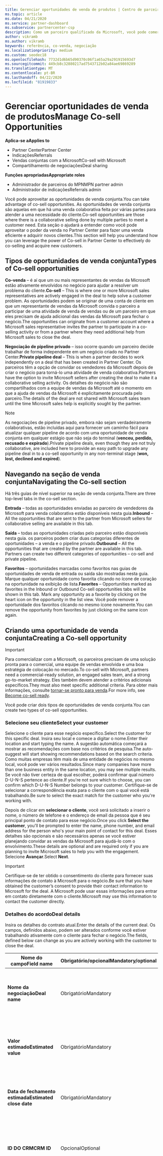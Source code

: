 ```yaml
---
title: Gerenciar oportunidades de venda de produtos | Centro de parceiros
ms.topic: article
ms.date: 04/21/2020
ms.service: partner-dashboard
ms.subservice: partnercenter-csp
description: Como um parceiro qualificado da Microsoft, você pode comercializar com a Microsoft. Saiba como definir as negociações, convidar a Microsoft para colaborar ou exibir as negociações enviadas.
author: vikramb
ms.author: vikramb
keywords: referência, co-venda, negociação
ms.localizationpriority: medium
ms.custom: seodec18
ms.openlocfilehash: 7732d1d6b65d90370c06f1a65a29a291915693d7
ms.sourcegitcommit: 449cb8c32880217ad7543712b02a84ae69869289
ms.translationtype: MT
ms.contentlocale: pt-BR
ms.lasthandoff: 04/22/2020
ms.locfileid: "81919833"
---
```

# <a name="manage-co-sell-opportunities"></a><span data-ttu-id="a6d36-105">Gerenciar oportunidades de venda de produtos</span><span class="sxs-lookup"><span data-stu-id="a6d36-105">Manage Co-sell Opportunities</span></span>

<span data-ttu-id="a6d36-106">**Aplica-se a**</span><span class="sxs-lookup"><span data-stu-id="a6d36-106">**Applies to**</span></span>

-  <span data-ttu-id="a6d36-107">Partner Center</span><span class="sxs-lookup"><span data-stu-id="a6d36-107">Partner Center</span></span>
-  <span data-ttu-id="a6d36-108">Indicações</span><span class="sxs-lookup"><span data-stu-id="a6d36-108">Referrals</span></span>
-  <span data-ttu-id="a6d36-109">Vendas conjuntas com a Microsoft</span><span class="sxs-lookup"><span data-stu-id="a6d36-109">Co-sell with Microsoft</span></span>
-  <span data-ttu-id="a6d36-110">Compartilhamento de negociações</span><span class="sxs-lookup"><span data-stu-id="a6d36-110">Deal sharing</span></span>

<span data-ttu-id="a6d36-111">**Funções apropriadas**</span><span class="sxs-lookup"><span data-stu-id="a6d36-111">**Appropriate roles**</span></span>

- <span data-ttu-id="a6d36-112">Administrador de parceiros do MPN</span><span class="sxs-lookup"><span data-stu-id="a6d36-112">MPN partner admin</span></span>
- <span data-ttu-id="a6d36-113">Administrador de indicações</span><span class="sxs-lookup"><span data-stu-id="a6d36-113">Referrals admin</span></span>

<span data-ttu-id="a6d36-114">Você pode aproveitar as oportunidades de venda conjunta.</span><span class="sxs-lookup"><span data-stu-id="a6d36-114">You can take advantage of co-sell opportunities.</span></span>  <span data-ttu-id="a6d36-115">As oportunidades de venda conjunta são aquelas em que há uma venda colaborativa feita por várias partes para atender a uma necessidade do cliente.</span><span class="sxs-lookup"><span data-stu-id="a6d36-115">Co-sell opportunities are those where there is a collaborative selling done by multiple parties to meet a customer need.</span></span> <span data-ttu-id="a6d36-116">Esta seção o ajudará a entender como você pode aproveitar o poder da venda no Partner Center para fazer uma venda eficiente e adquirir novos clientes.</span><span class="sxs-lookup"><span data-stu-id="a6d36-116">This section will help you understand how you can leverage the power of Co-sell in Partner Center to effectively do co-selling and acquire new customers.</span></span>

## <a name="types-of-co-sell-opportunities"></a><span data-ttu-id="a6d36-117">Tipos de oportunidades de venda conjunta</span><span class="sxs-lookup"><span data-stu-id="a6d36-117">Types of Co-sell opportunities</span></span>

<span data-ttu-id="a6d36-118">**Co-venda** – é aí que um ou mais representantes de vendas da Microsoft estão ativamente envolvidos no negócio para ajudar a resolver um problema do cliente.</span><span class="sxs-lookup"><span data-stu-id="a6d36-118">**Co-sell** – This is where one or more Microsoft sales representatives are actively engaged in the deal to help solve a customer problem.</span></span> <span data-ttu-id="a6d36-119">As oportunidades podem se originar de uma conta de cliente em que um representante de vendas da Microsoft convida o parceiro a participar de uma atividade de venda de vendas ou de um parceiro em que eles precisam de ajuda adicional das vendas da Microsoft para fechar o negócio.</span><span class="sxs-lookup"><span data-stu-id="a6d36-119">The opportunities can originate from a customer account where a Microsoft sales representative invites the partner to participate in a co-selling activity or from a partner where they need additional help from Microsoft sales to close the deal.</span></span>

<span data-ttu-id="a6d36-120">**Negociação de pipeline privado** – isso ocorre quando um parceiro decide trabalhar de forma independente em um negócio criado no Partner Center.</span><span class="sxs-lookup"><span data-stu-id="a6d36-120">**Private pipeline deal** – This is when a partner decides to work independently on a deal that has been created in  Partner Center.</span></span> <span data-ttu-id="a6d36-121">Os parceiros têm a opção de convidar os vendedores da Microsoft depois de criar o negócio para torná-lo uma atividade de venda colaborativa.</span><span class="sxs-lookup"><span data-stu-id="a6d36-121">Partners have the option to invite Microsoft sellers after creating the deal to make it a collaborative selling activity.</span></span> <span data-ttu-id="a6d36-122">Os detalhes do negócio não são compartilhados com a equipe de vendas da Microsoft até o momento em que a ajuda de vendas da Microsoft é explicitamente procurada pelo parceiro.</span><span class="sxs-lookup"><span data-stu-id="a6d36-122">The details of the deal are not shared with Microsoft sales team until the time Microsoft sales help is explicitly sought by the partner.</span></span>

> [!NOTE]
> <span data-ttu-id="a6d36-123">As negociações de pipeline privado, embora não sejam verdadeiramente colaborativas, estão incluídas aqui para fornecer um caminho fácil para atualizar qualquer pipeline de acordo com uma oportunidade de venda conjunta em qualquer estágio que não seja do terminal (**venceu, perdido, recusado e expirado**).</span><span class="sxs-lookup"><span data-stu-id="a6d36-123">Private pipeline deals, even though they are not truly collaborative, are included here  to provide an easy path to upgrade any pipeline deal in to a co-sell opportunity in any non-terminal stage (**won, lost, declined and expired**).</span></span>

## <a name="navigating-the-co-sell-section"></a><span data-ttu-id="a6d36-124">Navegando na seção de venda conjunta</span><span class="sxs-lookup"><span data-stu-id="a6d36-124">Navigating the Co-sell section</span></span>

<span data-ttu-id="a6d36-125">Há três guias de nível superior na seção de venda conjunta.</span><span class="sxs-lookup"><span data-stu-id="a6d36-125">There are three top-level tabs in the co-sell section.</span></span>

<span data-ttu-id="a6d36-126">**Entrada** – todas as oportunidades enviadas ao parceiro de vendedores da Microsoft para venda colaborativa estão disponíveis nesta guia.</span><span class="sxs-lookup"><span data-stu-id="a6d36-126">**Inbound** – All the opportunities that are sent to the partner from Microsoft sellers for collaborative selling are available in this tab.</span></span>

<span data-ttu-id="a6d36-127">**Saída** – todas as oportunidades criadas pelo parceiro estão disponíveis nesta guia. os parceiros podem criar duas categorias diferentes de oportunidades – a venda e o pipeline privado.</span><span class="sxs-lookup"><span data-stu-id="a6d36-127">**Outbound** – All the opportunities that are created by the partner are available in this tab. Partners can create two different categories of opportunities – co-sell and private pipeline.</span></span> 

<span data-ttu-id="a6d36-128">**Favoritos** – oportunidades marcadas como favoritos nas guias de oportunidades de venda de entrada ou saída são mostradas nesta guia. Marque qualquer oportunidade como favorita clicando no ícone de coração na oportunidade na exibição de lista.</span><span class="sxs-lookup"><span data-stu-id="a6d36-128">**Favorites** – Opportunities marked as favorites in the Inbound or Outbound Co-sell opportunities tabs will be shown in this tab. Mark any opportunity as a favorite by clicking on the heart icon on the opportunity in the list view.</span></span> <span data-ttu-id="a6d36-129">Você pode remover a oportunidade dos favoritos clicando no mesmo ícone novamente.</span><span class="sxs-lookup"><span data-stu-id="a6d36-129">You can remove the opportunity from favorites by just clicking on the same icon again.</span></span>


## <a name="creating-a-co-sell-opportunity"></a><span data-ttu-id="a6d36-130">Criando uma oportunidade de venda conjunta</span><span class="sxs-lookup"><span data-stu-id="a6d36-130">Creating a Co-sell opportunity</span></span> 

> [!IMPORTANT]
> <span data-ttu-id="a6d36-131">Para comercializar com a Microsoft, os parceiros precisam de uma solução pronta para o comercial, uma equipe de vendas envolvida e uma boa estratégia de colocação no mercado.</span><span class="sxs-lookup"><span data-stu-id="a6d36-131">To co-sell with Microsoft, partners need a commercial-ready solution, an engaged sales team, and a strong go-to-market strategy.</span></span> <span data-ttu-id="a6d36-132">Eles também devem atender a critérios adicionais específicos.</span><span class="sxs-lookup"><span data-stu-id="a6d36-132">They must also meet specific additional criteria.</span></span> <span data-ttu-id="a6d36-133">Para obter mais informações, consulte [tornar-se pronto para venda](https://partner.microsoft.com/reach-customers/selling-with-microsoft#become-ready).</span><span class="sxs-lookup"><span data-stu-id="a6d36-133">For more info, see [Become co-sell ready](https://partner.microsoft.com/reach-customers/selling-with-microsoft#become-ready).</span></span>


<span data-ttu-id="a6d36-134">Você pode criar dois tipos de oportunidades de venda conjunta.</span><span class="sxs-lookup"><span data-stu-id="a6d36-134">You can create two types of co-sell opportunities.</span></span> 

### <a name="select-your-customer"></a><span data-ttu-id="a6d36-135">Selecione seu cliente</span><span class="sxs-lookup"><span data-stu-id="a6d36-135">Select your customer</span></span>

<span data-ttu-id="a6d36-136">Selecione o cliente para esse negócio específico.</span><span class="sxs-lookup"><span data-stu-id="a6d36-136">Select the customer for this specific deal.</span></span> <span data-ttu-id="a6d36-137">Insira seu local e comece a digitar o nome.</span><span class="sxs-lookup"><span data-stu-id="a6d36-137">Enter their location and start typing the name.</span></span> <span data-ttu-id="a6d36-138">A sugestão automática começará a mostrar as recomendações com base nos critérios de pesquisa.</span><span class="sxs-lookup"><span data-stu-id="a6d36-138">The auto-suggest will start showing recommendations based on the search criteria.</span></span> <span data-ttu-id="a6d36-139">Como muitas empresas têm mais de uma entidade de negócios no mesmo local, você pode ver vários resultados.</span><span class="sxs-lookup"><span data-stu-id="a6d36-139">Since many companies have more than one business entity in the same location, you may see multiple results.</span></span> <span data-ttu-id="a6d36-140">Se você não tiver certeza de qual escolher, poderá confirmar qual número D-U-N-S pertence ao cliente.</span><span class="sxs-lookup"><span data-stu-id="a6d36-140">If you're not sure which to choose, you can confirm which D-U-N-S Number belongs to your customer.</span></span> <span data-ttu-id="a6d36-141">Certifique-se de selecionar a correspondência exata para o cliente com o qual você está trabalhando.</span><span class="sxs-lookup"><span data-stu-id="a6d36-141">Be sure to select the exact match for the customer who you're working with.</span></span>

<span data-ttu-id="a6d36-142">Depois de clicar em **selecionar o cliente**, você será solicitado a inserir o nome, o número de telefone e o endereço de email da pessoa que é seu principal ponto de contato para esse negócio.</span><span class="sxs-lookup"><span data-stu-id="a6d36-142">Once you click **Select the customer**, you'll be prompted to enter the name, phone number, and email address for the person who's your main point of contact for this deal.</span></span> <span data-ttu-id="a6d36-143">Esses detalhes são opcionais e são necessários apenas se você estiver planejando convidar as vendas da Microsoft para ajudá-lo com o envolvimento.</span><span class="sxs-lookup"><span data-stu-id="a6d36-143">These details are optional and are required only if you are planning to invite Microsoft sales to help you with the engagement.</span></span> <span data-ttu-id="a6d36-144">Selecione **Avançar**.</span><span class="sxs-lookup"><span data-stu-id="a6d36-144">Select **Next**.</span></span>

> [!IMPORTANT]
> <span data-ttu-id="a6d36-145">Certifique-se de ter obtido o consentimento do cliente para fornecer suas informações de contato à Microsoft para o negócio.</span><span class="sxs-lookup"><span data-stu-id="a6d36-145">Be sure that you have obtained the customer’s consent to provide their contact information to Microsoft for the deal.</span></span> <span data-ttu-id="a6d36-146">A Microsoft pode usar essas informações para entrar em contato diretamente com o cliente.</span><span class="sxs-lookup"><span data-stu-id="a6d36-146">Microsoft may use this information to contact the customer directly.</span></span>

### <a name="deal-details"></a><span data-ttu-id="a6d36-147">Detalhes do acordo</span><span class="sxs-lookup"><span data-stu-id="a6d36-147">Deal details</span></span>

<span data-ttu-id="a6d36-148">Insira os detalhes do contrato atual.</span><span class="sxs-lookup"><span data-stu-id="a6d36-148">Enter the details of the current deal.</span></span> <span data-ttu-id="a6d36-149">Os campos, definidos abaixo, podem ser alterados conforme você estiver trabalhando ativamente com o cliente para fechar o negócio.</span><span class="sxs-lookup"><span data-stu-id="a6d36-149">The fields, defined below can change as you are  actively working with the customer to close the deal.</span></span>

| <span data-ttu-id="a6d36-150">**Nome do campo**</span><span class="sxs-lookup"><span data-stu-id="a6d36-150">**Field name**</span></span> | <span data-ttu-id="a6d36-151">**Obrigatório/opcional**</span><span class="sxs-lookup"><span data-stu-id="a6d36-151">**Mandatory/optional**</span></span> | <span data-ttu-id="a6d36-152">**Detalhes**</span><span class="sxs-lookup"><span data-stu-id="a6d36-152">**Details**</span></span> |
|-------------|--------|-------|
|<span data-ttu-id="a6d36-153">**Nome da negociação**</span><span class="sxs-lookup"><span data-stu-id="a6d36-153">**Deal name**</span></span> | <span data-ttu-id="a6d36-154">Obrigatório</span><span class="sxs-lookup"><span data-stu-id="a6d36-154">Mandatory</span></span> | <span data-ttu-id="a6d36-155">O nome amigável para identificar seu negócio em um momento posterior.</span><span class="sxs-lookup"><span data-stu-id="a6d36-155">The friendly name to identify your deal at a later point of time.</span></span> |
|<span data-ttu-id="a6d36-156">**Valor estimado**</span><span class="sxs-lookup"><span data-stu-id="a6d36-156">**Estimated value**</span></span> | <span data-ttu-id="a6d36-157">Obrigatório</span><span class="sxs-lookup"><span data-stu-id="a6d36-157">Mandatory</span></span> | <span data-ttu-id="a6d36-158">O valor do acordo com base nas informações disponíveis ao criar o negócio.</span><span class="sxs-lookup"><span data-stu-id="a6d36-158">The value of the deal based on the information available while creating the deal.</span></span>|
|<span data-ttu-id="a6d36-159">**Data de fechamento estimada**</span><span class="sxs-lookup"><span data-stu-id="a6d36-159">**Estimated close date**</span></span>| <span data-ttu-id="a6d36-160">Obrigatório</span><span class="sxs-lookup"><span data-stu-id="a6d36-160">Mandatory</span></span>| <span data-ttu-id="a6d36-161">A data pela qual você espera fechar o negócio com o cliente.</span><span class="sxs-lookup"><span data-stu-id="a6d36-161">The date by which you expect to close the deal with the customer.</span></span> |
|<span data-ttu-id="a6d36-162">**ID DO CRM**</span><span class="sxs-lookup"><span data-stu-id="a6d36-162">**CRM ID**</span></span>| <span data-ttu-id="a6d36-163">Opcional</span><span class="sxs-lookup"><span data-stu-id="a6d36-163">Optional</span></span> | <span data-ttu-id="a6d36-164">Marque o acordo com a ID da oportunidade em seu respectivo CRM para fins de acompanhamento.</span><span class="sxs-lookup"><span data-stu-id="a6d36-164">Tag the deal with the ID of the opportunity in your respective CRM for tracking purpose.</span></span>|
|<span data-ttu-id="a6d36-165">**ID da campanha de marketing**</span><span class="sxs-lookup"><span data-stu-id="a6d36-165">**Marketing campaign ID**</span></span>| <span data-ttu-id="a6d36-166">Opcional</span><span class="sxs-lookup"><span data-stu-id="a6d36-166">Optional</span></span> | <span data-ttu-id="a6d36-167">Capture a campanha de marketing que resultou no negócio.</span><span class="sxs-lookup"><span data-stu-id="a6d36-167">Capture the marketing campaign that resulted in the deal.</span></span> <span data-ttu-id="a6d36-168">Esse campo pode ajudá-lo a acompanhar o ROI de uma determinada campanha se marcar todas as negociações provenientes da campanha com a mesma ID.</span><span class="sxs-lookup"><span data-stu-id="a6d36-168">This filed can help you track the ROI of a certain campaign if you tag all the deals originating from the campaign with the same ID.</span></span>|
|<span data-ttu-id="a6d36-169">**Observações**</span><span class="sxs-lookup"><span data-stu-id="a6d36-169">**Notes**</span></span>| <span data-ttu-id="a6d36-170">Opcional</span><span class="sxs-lookup"><span data-stu-id="a6d36-170">Optional</span></span> | <span data-ttu-id="a6d36-171">Atualize todas as informações mais recentes para fornecer visibilidade para outros funcionários de sua empresa trabalhando no mesmo negócio ou tentando entender o estado atual do negócio.</span><span class="sxs-lookup"><span data-stu-id="a6d36-171">Update all the latest information to provide visibility to other employees from your company working on the same deal or trying to understand the current state of the deal.</span></span> <span data-ttu-id="a6d36-172">Você também pode usar isso como uma comunicação no registro para discussões entre os vendedores da Microsoft/outros parceiros com sua empresa.</span><span class="sxs-lookup"><span data-stu-id="a6d36-172">You can also use this as a communication on record for discussions between Microsoft sellers/other partners with your company.</span></span>|

### <a name="add-your-employees"></a><span data-ttu-id="a6d36-173">Adicionar seus funcionários</span><span class="sxs-lookup"><span data-stu-id="a6d36-173">Add your employees</span></span>

<span data-ttu-id="a6d36-174">Depois de adicionar os detalhes do acordo, adicione os funcionários que estarão trabalhando nesse negócio específico.</span><span class="sxs-lookup"><span data-stu-id="a6d36-174">After adding the deal details, add the employees that will be working on this specific deal.</span></span> <span data-ttu-id="a6d36-175">Será necessário inserir o nome, o número de telefone e o endereço de email do funcionário.</span><span class="sxs-lookup"><span data-stu-id="a6d36-175">You will need to enter the name, phone number, and email address of the employee.</span></span> <span data-ttu-id="a6d36-176">Esses detalhes são obrigatórios e você precisa ter pelo menos um contato com todos os detalhes inseridos para criar um negócio.</span><span class="sxs-lookup"><span data-stu-id="a6d36-176">These details are mandatory, and you need to have at least one contact with all the details entered for you to create a deal.</span></span> <span data-ttu-id="a6d36-177">Esses detalhes podem ser alterados mesmo após a criação de um negócio.</span><span class="sxs-lookup"><span data-stu-id="a6d36-177">These details can be changed even after creating a deal.</span></span> <span data-ttu-id="a6d36-178">Os contatos recentes de suas negociações anteriores são mostrados no lado direito para você adicioná-los rapidamente ao negócio.</span><span class="sxs-lookup"><span data-stu-id="a6d36-178">Recent contacts from your previous deals are shown on the right side for you to quickly add them to the deal.</span></span>

### <a name="add-solutions"></a><span data-ttu-id="a6d36-179">Adicionar solução (ões)</span><span class="sxs-lookup"><span data-stu-id="a6d36-179">Add Solution(s)</span></span>

<span data-ttu-id="a6d36-180">Nesta seção, você precisa fornecer as informações relacionadas às soluções que serão parte desse negócio.</span><span class="sxs-lookup"><span data-stu-id="a6d36-180">In this section, you need to provide the information related to the solutions that will be part of this deal.</span></span> <span data-ttu-id="a6d36-181">Esta é uma seção obrigatória em que você deve adicionar pelo menos uma solução para criar um negócio.</span><span class="sxs-lookup"><span data-stu-id="a6d36-181">This is a mandatory section where you must add at least one solution to create a deal.</span></span> <span data-ttu-id="a6d36-182">Os detalhes da solução podem ser alterados após a criação de um negócio.</span><span class="sxs-lookup"><span data-stu-id="a6d36-182">The solution details can be changed after creating a deal.</span></span> <span data-ttu-id="a6d36-183">Há vários tipos de soluções que podem ser adicionadas a um negócio, que são descritas abaixo</span><span class="sxs-lookup"><span data-stu-id="a6d36-183">There are multiple types of solutions that can be added to a deal, which are described below</span></span>

- <span data-ttu-id="a6d36-184">**Soluções da minha empresa:** Estas são soluções prontas para venda, que são publicadas por sua empresa</span><span class="sxs-lookup"><span data-stu-id="a6d36-184">**My company’s solutions:** These are co-sell ready solutions that are published by your company</span></span>
- <span data-ttu-id="a6d36-185">**Microsoft:** Essas são soluções de propriedade da Microsoft</span><span class="sxs-lookup"><span data-stu-id="a6d36-185">**Microsoft:** These are solutions owned by Microsoft</span></span>
- <span data-ttu-id="a6d36-186">**Outras soluções de terceiros:** Essas são soluções prontas para venda, que são publicadas por outros parceiros no ecossistema da Microsoft co-revenda</span><span class="sxs-lookup"><span data-stu-id="a6d36-186">**Other third-party solutions:** These are co-sell ready solutions that are published by other partners in the Microsoft co-sell ecosystem</span></span>

<span data-ttu-id="a6d36-187">Depois de fornecer as informações da solução, selecione avançar para ir para a seção onde você pode decidir o tipo de venda.</span><span class="sxs-lookup"><span data-stu-id="a6d36-187">Once you have provided the solution information, select Next to move to the section where you can decide the selling type.</span></span> <span data-ttu-id="a6d36-188">Você tem duas opções:</span><span class="sxs-lookup"><span data-stu-id="a6d36-188">You have two options:</span></span>

<span data-ttu-id="a6d36-189">**Acordo de pipeline privado**: se você não convidar a Microsoft e criar um envolvimento nesta etapa, ele será do tipo pipeline privado.</span><span class="sxs-lookup"><span data-stu-id="a6d36-189">**Private pipeline deal**: If you don’t invite Microsoft and create an engagement at this step, it will be of the type private pipeline.</span></span> <span data-ttu-id="a6d36-190">Os vendedores da Microsoft não terão visibilidade dos detalhes desse negócio.</span><span class="sxs-lookup"><span data-stu-id="a6d36-190">Microsoft sellers will have no visibility into the details of this deal.</span></span>

<span data-ttu-id="a6d36-191">**Co-vender o negócio:** Se você alternar a opção para Sim para a pergunta **"você gostaria de obter ajuda da Microsoft?"**, o negócio se transforma em um negócio de venda, em que um vendedor da Microsoft pode ajudá-lo a fechar o negócio.</span><span class="sxs-lookup"><span data-stu-id="a6d36-191">**Co-sell deal:** If you switch the toggle to yes for the question **“Would you like Microsoft's help?”**, the deal turns in to a co-sell deal where a Microsoft seller can potentially help you with closing the deal.</span></span> <span data-ttu-id="a6d36-192">Uma solicitação de ajuda da Microsoft não é garantia de que um vendedor da Microsoft participará do negócio.</span><span class="sxs-lookup"><span data-stu-id="a6d36-192">A request for help from Microsoft is no guarantee that a Microsoft seller will participate in the deal.</span></span> <span data-ttu-id="a6d36-193">Os representantes de vendas da Microsoft têm 14 dias para decidir se desejam participar.</span><span class="sxs-lookup"><span data-stu-id="a6d36-193">Microsoft sales representatives have 14 days to decide if they want to participate.</span></span> <span data-ttu-id="a6d36-194">Na seção observações, certifique-se de identificar o tipo de ajuda desejado.</span><span class="sxs-lookup"><span data-stu-id="a6d36-194">In the notes section, be sure to identify the type of help you want.</span></span>

## <a name="responding-to-a-co-sell-opportunity"></a><span data-ttu-id="a6d36-195">Respondendo a uma oportunidade de venda conjunta</span><span class="sxs-lookup"><span data-stu-id="a6d36-195">Responding to a Co-sell opportunity</span></span>

<span data-ttu-id="a6d36-196">Cada oportunidade passa por um ciclo de vida próprio.</span><span class="sxs-lookup"><span data-stu-id="a6d36-196">Each opportunity moves through a life cycle of its own.</span></span>

### <a name="received-stage"></a><span data-ttu-id="a6d36-197">Estágio de recebimento</span><span class="sxs-lookup"><span data-stu-id="a6d36-197">Received stage</span></span>

<span data-ttu-id="a6d36-198">Neste estágio, se você tiver recebido uma nova oportunidade de venda conjunta de um vendedor da Microsoft ou de outros parceiros no ecossistema de venda conjunta da Microsoft, examine os detalhes e fique à vontade para entrar em contato com o cliente se quiser saber mais sobre suas necessidades comerciais.</span><span class="sxs-lookup"><span data-stu-id="a6d36-198">In this stage, if you have received a new Co-sell opportunity either from a Microsoft seller or from other partners in the Microsoft Co-sell ecosystem, review the details, and feel free to contact the customer if you want to learn more about their business needs.</span></span> <span data-ttu-id="a6d36-199">Você pode executar duas ações neste estágio.</span><span class="sxs-lookup"><span data-stu-id="a6d36-199">You can take two actions in this stage.</span></span> <span data-ttu-id="a6d36-200">aceitar ou recusar a referência:</span><span class="sxs-lookup"><span data-stu-id="a6d36-200">accept or decline the referral:</span></span>

- <span data-ttu-id="a6d36-201">**Aceitar:** Insira um nome para o negócio, edite o valor de acordo estimado e o período de compra estimado com base em sua análise.</span><span class="sxs-lookup"><span data-stu-id="a6d36-201">**Accept:** Enter a name for the deal, edit the estimated deal value, and the estimated purchase timeframe based on your review.</span></span> <span data-ttu-id="a6d36-202">Depois de estabelecer o contato com o cliente, você deve fornecer informações no campo **observações** para explicar mais sobre o que o cliente está procurando.</span><span class="sxs-lookup"><span data-stu-id="a6d36-202">Once you established the contact with the customer, you should provide info in the **Notes** field to explain more about what the customer is looking for.</span></span> <span data-ttu-id="a6d36-203">Opcionalmente, você pode inserir sua ID do CRM aqui (somente para sua referência), a ID da campanha de marketing que resultou na respectiva oportunidade e adicionar contatos de sua empresa que trabalhará nesse negócio.</span><span class="sxs-lookup"><span data-stu-id="a6d36-203">You can optionally enter your CRM ID here (for your reference only), the marketing campaign ID that resulted in the respective opportunity and add contacts from your company who will be working on this deal.</span></span> 

- <span data-ttu-id="a6d36-204">Quando tiver terminado, selecione **Avançar**.</span><span class="sxs-lookup"><span data-stu-id="a6d36-204">When you're finished, select **Next**.</span></span> <span data-ttu-id="a6d36-205">Moveremos a referência para **o próximo estágio**, o que significa que você planeja envolver ativamente o cliente para atender às suas necessidades.</span><span class="sxs-lookup"><span data-stu-id="a6d36-205">We'll move the referral to **the next stage**, which means you plan to actively engage with the customer to address their need.</span></span> <span data-ttu-id="a6d36-206">Também usaremos essas informações para ajudá-lo a encontrar acordos semelhantes no futuro.</span><span class="sxs-lookup"><span data-stu-id="a6d36-206">We'll also use this information to help you find similar deals in the future.</span></span>

- <span data-ttu-id="a6d36-207">**Recusar**: selecione o motivo pelo qual você está recusando o negócio e adicione as anotações que deseja incluir e, em seguida, selecione **fechar negócio**.</span><span class="sxs-lookup"><span data-stu-id="a6d36-207">**Decline**: Select the reason you're declining the deal and add any notes you'd like to include, then select **Close deal**.</span></span> <span data-ttu-id="a6d36-208">Vamos arquivá-lo como **recusado** e notificar a Microsoft ou o parceiro que enviou essa oportunidade.</span><span class="sxs-lookup"><span data-stu-id="a6d36-208">We'll archive it as **Declined** and notify either Microsoft or the partner who sent you this opportunity.</span></span>

- <span data-ttu-id="a6d36-209">Se você não responder dentro do tempo alocado (atualmente 14 dias), o Arquivaremos como **expirado** e notificaremos a Microsoft ou o parceiro que enviou essa oportunidade.</span><span class="sxs-lookup"><span data-stu-id="a6d36-209">If you don't respond within the allotted time (currently 14 days), we'll archive it as **Expired** and notify either Microsoft or the partner who sent you this opportunity.</span></span>


### <a name="accepted-stage"></a><span data-ttu-id="a6d36-210">Estágio aceito</span><span class="sxs-lookup"><span data-stu-id="a6d36-210">Accepted Stage</span></span>

<span data-ttu-id="a6d36-211">Trabalhe para fechar a negociação com o cliente.</span><span class="sxs-lookup"><span data-stu-id="a6d36-211">Work to close the deal with the customer.</span></span> <span data-ttu-id="a6d36-212">Se você quiser alterar qualquer uma das informações que forneceu para uma referência aceita, selecione **Editar**.</span><span class="sxs-lookup"><span data-stu-id="a6d36-212">If you want to change any of the information you've provided for an accepted referral, select **Edit**.</span></span> <span data-ttu-id="a6d36-213">Em seguida, você pode atualizar o nome da negociação, a data de compra estimada, o valor estimado, as observações, a ID do CRM e/ou a ID da campanha de marketing.</span><span class="sxs-lookup"><span data-stu-id="a6d36-213">You can then update the deal name, estimated purchase date, estimated value, notes, CRM ID and/or the marketing campaign ID.</span></span>  <span data-ttu-id="a6d36-214">Você também pode selecionar **adicionar seus funcionários** para fornecer o nome, o número de telefone e os endereços de email de outras pessoas que estão trabalhando no negócio.</span><span class="sxs-lookup"><span data-stu-id="a6d36-214">You can also select **Add your employees** to provide the name, phone number, and email addresses of any additional people who are working on the deal.</span></span> <span data-ttu-id="a6d36-215">As soluções também podem ser editadas com base na necessidade do cliente.</span><span class="sxs-lookup"><span data-stu-id="a6d36-215">Solutions can also be edited based on the customer need.</span></span>

<span data-ttu-id="a6d36-216">Todas as negociações que você criou estão no estágio aceito por padrão.</span><span class="sxs-lookup"><span data-stu-id="a6d36-216">All the deals you have created are in Accepted stage by default.</span></span>

<span data-ttu-id="a6d36-217">Quando terminar, você poderá executar uma das duas ações, que estão marcando o negócio como **ganho** ou **perdido** para relatar o resultado para que possamos arquivá-lo adequadamente.</span><span class="sxs-lookup"><span data-stu-id="a6d36-217">When you're finished, you can take one of the two actions, which are marking the deal as **Won** or **Lost** to report the outcome so we can archive it accordingly.</span></span>

> [!TIP]
> <span data-ttu-id="a6d36-218">Para determinadas soluções qualificadas, depois de selecionar ganha, você será solicitado a fornecer informações adicionais para registrar seu negócio.</span><span class="sxs-lookup"><span data-stu-id="a6d36-218">For certain eligible solutions, after you select Won, you'll be asked to provide additional information to register your deal.</span></span> <span data-ttu-id="a6d36-219">A Microsoft revisará as informações que você fornecer aqui e poderá solicitar detalhes adicionais durante o processo de revisão.</span><span class="sxs-lookup"><span data-stu-id="a6d36-219">Microsoft will review the info you provide here and may ask for additional details during the review process.</span></span> <span data-ttu-id="a6d36-220">Para obter mais informações, confira Registrar suas negociações.</span><span class="sxs-lookup"><span data-stu-id="a6d36-220">For more information, see Register your deals.</span></span>

### <a name="archived-stage"></a><span data-ttu-id="a6d36-221">Estágio Arquivado</span><span class="sxs-lookup"><span data-stu-id="a6d36-221">Archived Stage</span></span>

<span data-ttu-id="a6d36-222">Esse é um estágio de terminal em que todas as oportunidades finalmente chegam.</span><span class="sxs-lookup"><span data-stu-id="a6d36-222">This is a terminal stage where all the opportunities finally reach.</span></span> <span data-ttu-id="a6d36-223">Você pode exibir todos os clientes potenciais que estão em **vitórias, perdidos, recusados**e **expirados** neste estágio.</span><span class="sxs-lookup"><span data-stu-id="a6d36-223">You can view all the leads that are in **won, lost, declined**, and **expired** in this stage.</span></span> <span data-ttu-id="a6d36-224">Não há ações que você possa executar neste estágio.</span><span class="sxs-lookup"><span data-stu-id="a6d36-224">There are no actions that you can take in this stage.</span></span>

## <a name="getting-more-co-sell-opportunities"></a><span data-ttu-id="a6d36-225">Obtendo mais oportunidades de venda conjunta</span><span class="sxs-lookup"><span data-stu-id="a6d36-225">Getting more Co-sell opportunities</span></span>

<span data-ttu-id="a6d36-226">Aqui estão algumas dicas para ajudá-lo a obter mais oportunidades de venda conjuntas que são apropriadas para seus negócios:</span><span class="sxs-lookup"><span data-stu-id="a6d36-226">Here are some tips to help you get more co-sell opportunities that are appropriate to your business:</span></span>

- <span data-ttu-id="a6d36-227">**Responda rapidamente às negociações**.</span><span class="sxs-lookup"><span data-stu-id="a6d36-227">**Respond quickly to deals**.</span></span> <span data-ttu-id="a6d36-228">Quando você responde em tempo hábil às solicitações de entrada, aumentaremos sua visibilidade em futuros resultados da pesquisa de parceiros progressivamente.</span><span class="sxs-lookup"><span data-stu-id="a6d36-228">When you respond in a timely fashion to incoming requests, we'll increase your visibility in future partner search results progressively.</span></span> <span data-ttu-id="a6d36-229">Verifique se a sua equipe responde rapidamente com sua intenção.</span><span class="sxs-lookup"><span data-stu-id="a6d36-229">Make sure your team responds quickly with your intent.</span></span>
- <span data-ttu-id="a6d36-230">**Seja seletivo com as negociações que você aceita**.</span><span class="sxs-lookup"><span data-stu-id="a6d36-230">**Be choosy with the deals you accept**.</span></span> <span data-ttu-id="a6d36-231">Monitoramos os tipos de negócios que você aceita e recusa e usamos essas informações para ajudá-lo a encontrar acordos semelhantes.</span><span class="sxs-lookup"><span data-stu-id="a6d36-231">We monitor the types of deals that you accept and decline and use this information to help find you similar deals.</span></span> <span data-ttu-id="a6d36-232">Aceitar as negociações que não são um bom ajuste não melhorará os resultados da pesquisa e poderá afetar a qualidade das oportunidades recebidas.</span><span class="sxs-lookup"><span data-stu-id="a6d36-232">Accepting deals that aren't a good fit won't improve your search results and could impact the quality of the opportunities that you receive.</span></span>
- <span data-ttu-id="a6d36-233">**Relatar o status final de negociações, datas de fechamento e o status final de suas negociações** (ganhas ou perdidas).</span><span class="sxs-lookup"><span data-stu-id="a6d36-233">**Report back the estimated deal sizes, closing dates, and the final status of your deals** (won or lost).</span></span> <span data-ttu-id="a6d36-234">Usaremos essas informações para continuar a fornecer referências de qualidade.</span><span class="sxs-lookup"><span data-stu-id="a6d36-234">We'll use this info to continue to provide you with quality referrals.</span></span>

